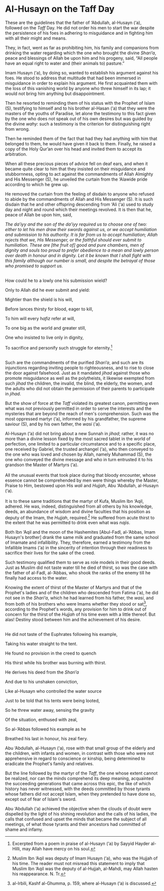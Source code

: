 Al-Husayn on the Taff Day
=========================

These are the guidelines that the father of ‘Abdullah, al-Husayn (‘a),
followed on the *Taff* Day. He did not order his men to start the war
despite the persistence of his foes in adhering to misguidance and in
fighting him with all their might and means.

They, in fact, went as far as prohibiting him, his family and companions
from drinking the water regarding which the one who brought the divine
*Shari’a*, peace and blessings of Allah be upon him and his progeny,
said, “All people have an equal right to water and (their animals to)
pasture.”

Imam Husayn (‘a), by doing so, wanted to establish his argument against
his foes. He stood to address that multitude that had been immersed in
misguidance in order to explain his argument. He first acquainted them
with the loss of this vanishing world by anyone who threw himself in its
lap; it would not bring him anything but disappointment.

Then he resorted to reminding them of his status with the Prophet of
Islam (S), testifying to himself and to his brother al-Hasan (‘a) that
they were the masters of the youths of Paradise, let alone the testimony
to this fact given by the one who does not speak out of his own desires
but was guided by the divine *wahy*: such a testimony is the criterion
for distinguishing right from wrong.

Then he reminded them of the fact that had they had anything with him
that belonged to them, he would have given it back to them. Finally, he
raised a copy of the Holy Qur’an over his head and invited them to
accept its arbitration.

When all these precious pieces of advice fell on deaf ears, and when it
became quite clear to him that they insisted on their misguidance and
stubbornness, opting to act against the commandments of Allah Almighty
and His Messenger (S), he unveiled the curtain from the ‘Alawide pride
according to which he grew up.

He removed the curtain from the feeling of disdain to anyone who refused
to abide by the commandments of Allah and His Messenger (S). It is such
disdain that he and other offspring descending from ‘Ali (‘a) used to
study day and night and round which their meetings revolved. It is then
that he, peace of Allah be upon him, said,

*The da’iyy and the son of the da’iyy required us to choose one of two:
either to let his men draw their swords against us, or we accept
humiliation and submission to his authority. It is far from us* *to
accept humiliation; Allah rejects that we, His Messenger, or the
faithful should ever submit to humiliation. These are [the fruit of]
good and pure chambers, men of dignity and souls too proud to prefer
obedience to a mean and lowly person over death in honour and in
dignity. Let it be known that I shall fight with this family although
our number is small, and despite the betrayal of those who promised to
support us.*  
  

How could he to a lowly one his submission wield?

Only to Allah did he ever submit and yield:

Mightier than the shield is his will,

Before lances thirsty for blood, eager to kill,

To him will every h*afiz* refer at will,

To one big as the world and greater still,

One who insisted to live only in dignity,

To sacrifice and personify such struggle for eternity.[^1]

   
 Such are the commandments of the purified *Shari’a*, and such are its
injunctions regarding inviting people to righteousness, and to rise to
close the door against falsehood. Just as it mandated *jihad* against
those who promote misguidance as well as the polytheists, it likewise
exempted from such *jihad* the children, the invalid, the blind, the
elderly, the women, and the adults who did not obtain the permission of
their parents to participate in *jihad*.

But the show of force at the *Taff* violated its greatest canon,
permitting even what was not previously permitted in order to serve the
interests and the mysteries that are beyond the reach of men's
comprehension. Such was the most oppressed martyr (‘a), informed by his
grandfather, the supreme saviour (S), and by his own father, the *wasi*
(‘a).

Al-Husayn (‘a) did not bring about a new Sunnah in *jihad*; rather, it
was no more than a divine lesson fixed by the most sacred tablet in the
world of perfection, one limited to a particular circumstance and to a
specific place, one received by Gabriel, the trusted archangel (‘a), who
then conveyed to the one who was loved and chosen by Allah, namely
Muhammad (S), the one who conveyed the divine message and who in turn
entrusted it to his grandson the Master of Martyrs (‘a).  
    
 All the unusual events that took place during that bloody encounter,
whose essence cannot be comprehended by men were things whereby the
Master, Praise to Him, bestowed upon His *wali* and *Hujjah*, Abu
‘Abdullah, al-Husayn (‘a).  
    
 It is to these same traditions that the martyr of Kufa, Muslim Ibn
‘Aqil, adhered. He was, indeed, distinguished from all others by his
knowledge, deeds, an abundance of wisdom and divine faculties that his
position as deputy of the Imam, the *Hujjah*, required.[^2] He suffered
from acute thirst to the extent that he was permitted to drink even what
was *najis*.

Both Ibn ‘Aqil and the moon of the Hashemites [Abul-Fadl, al-’Abbas,
Imam Husayn's brother] drank the same milk and graduated from the same
school of Imamate and infallibility. They, therefore, earned a testimony
from the Infallible Imams (‘a) in the sincerity of intention through
their readiness to sacrifice their lives for the sake of the creed.

Such testimony qualified them to serve as role models in their good
deeds. Just as Muslim did not taste water till he died of thirst, so was
the case with the father of al-Fadl, al-’Abbas, who shook the ranks of
the enemy till he finally had access to the water.

Knowing the extent of thirst of the Master of Martyrs and that of the
Prophet's ladies and of the children who descended from Fatima (‘a), he
did not see in the *Shari’a*, which he had learned from his father, the
*wasi*, and from both of his brothers who were Imams whether they stood
or sat[^3], according to the Prophet's words, any provision for him to
drink out of concern for the thirst of the *Hujjah* of his time even
with a little thereof. But alas! Destiny stood between him and the
achievement of his desire.  
  

He did not taste of the Euphrates following his example,

Taking his water straight to the tent.

He found no provision in the creed to quench

His thirst while his brother was burning with thirst.

He derives his deed from the *Shari’a*

And due to his unshaken conviction,

Like al-Husayn who controlled the water source

Just to be told that his tents were being looted,

So he threw water away, sensing the gravity

Of the situation, enthused with zeal,

So al-’Abbas followed his example as he

Breathed his last in honour, his zeal fiery.

Abu ‘Abdullah, al-Husayn (‘a), rose with that small group of the elderly
and the children, with infants and women, in contrast with those who
were not apprehensive in regard to conscience or kinship, being
determined to eradicate the Prophet's family and relatives.

But the line followed by the martyr of the *Taff*, the one whose extent
cannot be realized, nor can the minds comprehend its deep meaning,
acquainted the succeeding generations that came across this epic, the
like of which history has never witnessed, with the deeds committed by
those tyrants whose fathers did not accept Islam, when they pretended to
have done so, except out of fear of Islam's sword.

Abu ‘Abdullah (‘a) achieved the objective when the clouds of doubt were
dispelled by the light of his shining revolution and the calls of his
ladies, the calls that confused and upset the minds that became the
subject of all meetings, of what those tyrants and their ancestors had
committed of shame and infamy.

[^1]: Excerpted from a poem in praise of al-Husayn (‘a) by Sayyid Hayder
al-Hilli, may Allah have mercy on his soul.

[^2]: Muslim Ibn ‘Aqil was deputy of Imam Husayn (‘a), who was the
Hujjah of his time. The reader must not misread this statement to imply
that Muslim Ibn ‘Aqil was the deputy of al-Hujjah, al-Mahdi, may Allah
hasten his reappearance. N. Tr.

[^3]: al-Irbili, Kashf al-Ghumma, p. 159, where al-Husayn (‘a) is
discussed.


